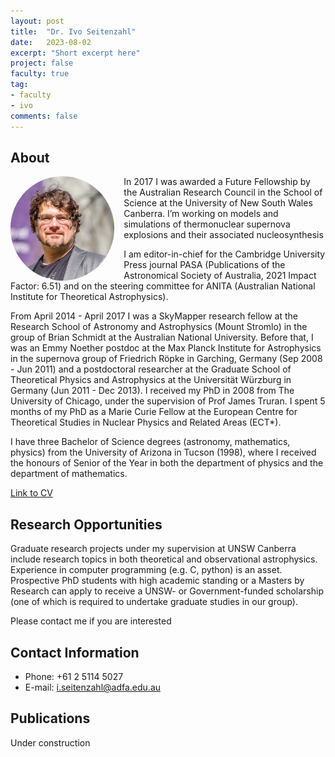 ```yaml
---
layout: post
title:  "Dr. Ivo Seitenzahl"
date:   2023-08-02
excerpt: "Short excerpt here"
project: false
faculty: true
tag:
- faculty
- ivo
comments: false
---
```


## About
<img src="/assets/img/IvoSeitenzahl.jpg" style="float: left; border-radius: 50%; width: 33%; margin-right: 15px" />
In 2017 I was awarded a Future Fellowship by the Australian Research Council in the School of Science at the University of New South Wales Canberra. I’m working on models and simulations of thermonuclear supernova explosions and their associated nucleosynthesis

I am editor-in-chief for the Cambridge University Press journal PASA (Publications of the Astronomical Society of Australia, 2021 Impact Factor: 6.51) and on the steering committee for ANITA (Australian National Institute for Theoretical Astrophysics).

From April 2014 - April 2017 I was a SkyMapper research fellow at the Research School of Astronomy and Astrophysics (Mount Stromlo) in the group of Brian Schmidt at the Australian National University. 
Before that, I was an Emmy Noether postdoc at the Max Planck Institute for Astrophysics in the supernova group of Friedrich Röpke in Garching, Germany (Sep 2008 - Jun 2011) and a postdoctoral researcher at the Graduate School of Theoretical Physics and Astrophysics at the Universität Würzburg in Germany (Jun 2011 - Dec 2013).
I received my PhD in 2008 from The University of Chicago, under the supervision of Prof James Truran. I spent 5 months of my PhD as a Marie Curie Fellow at the European Centre for Theoretical Studies in Nuclear Physics and Related Areas (ECT*).


I have three Bachelor of Science degrees (astronomy, mathematics, physics) from the University of Arizona in Tucson (1998), where I received the honours of Senior of the Year in both the department of physics and the department of mathematics. 

[Link to CV](/)

## Research Opportunities
Graduate research projects under my supervision at UNSW Canberra include research topics in both theoretical and observational astrophysics. Experience in computer programming (e.g. C, python) is an asset. Prospective PhD students with high academic standing or a Masters by Research can apply to receive a UNSW- or Government-funded scholarship (one of which is required to undertake graduate studies in our group).

Please contact me if you are interested


## Contact Information

 - Phone: +61 2 5114 5027
 - E-mail: [i.seitenzahl@adfa.edu.au](mailto:i.seitenzahl@adfa.edu.au)

## Publications

Under construction